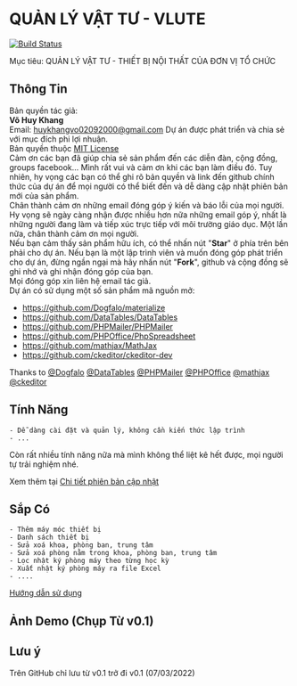 # QUẢN LÝ VẬT TƯ - VLUTE

[![Build Status](https://github.com/huykhangvo/HeThongQuanLyVatTu)](https://github.com/huykhangvo/HeThongQuanLyVatTu)

Mục tiêu: QUẢN LÝ VẬT TƯ - THIẾT BỊ NỘI THẤT CỦA ĐƠN VỊ TỔ CHỨC

## Thông Tin

Bản quyền tác giả:  
**Võ Huy Khang**  
Email: huykhangvo02092000@gmail.com
Dự án được phát triển và chia sẻ với mục đích phi lợi nhuận.  
Bản quyền thuộc [MIT License](LICENSE)  
Cảm ơn các bạn đã giúp chia sẻ sản phẩm đến các diễn đàn, cộng đồng, groups facebook... Mình rất vui và cảm ơn khi các bạn làm điều đó. Tuy nhiên, hy vọng các bạn có thể ghi rõ bản quyền và link đến github chính thức của dự án để mọi người có thể biết đến và dễ dàng cập nhật phiên bản mới của sản phẩm.  
Chân thành cảm ơn những email đóng góp ý kiến và báo lỗi của mọi người. Hy vọng sẽ ngày càng nhận được nhiều hơn nữa những email góp ý, nhất là những người đang làm và tiếp xúc trực tiếp với môi trường giáo dục. Một lần nữa, chân thành cảm ơn mọi người.  
Nếu bạn cảm thấy sản phẩm hữu ích, có thể nhấn nút "**Star**" ở phía trên bên phải cho dự án. Nếu bạn là một lập trình viên và muốn đóng góp phát triển cho dự án, đừng ngần ngại mà hãy nhấn nút "**Fork**", github và cộng đồng sẽ ghi nhớ và ghi nhận đóng góp của bạn.  
Mọi đóng góp xin liên hệ email tác giả.  
Dự án có sử dụng một số sản phẩm mã nguồn mở:  

-   <https://github.com/Dogfalo/materialize>  
-   <https://github.com/DataTables/DataTables>  
-   <https://github.com/PHPMailer/PHPMailer>
-   <https://github.com/PHPOffice/PhpSpreadsheet>
-   <https://github.com/mathjax/MathJax>
-   <https://github.com/ckeditor/ckeditor-dev>

Thanks to [@Dogfalo](https://github.com/Dogfalo) [@DataTables](https://github.com/DataTables) [@PHPMailer](https://github.com/PHPMailer) [@PHPOffice](https://github.com/PHPOffice) [@mathjax](https://github.com/mathjax) [@ckeditor](https://github.com/ckeditor)  

## Tính Năng

    - Dễ dàng cài đặt và quản lý, không cần kiến thức lập trình
    - ...  

Còn rất nhiều tính năng nữa mà mình không thể liệt kê hết được, mọi người tự trải nghiệm nhé.  

Xem thêm tại [Chi tiết phiên bản cập nhật](phiencapnhat.md)  

## Sắp Có

    - Thêm máy móc thiết bị
	- Danh sách thiết bị
	- Sửa xoá khoa, phòng ban, trung tâm
	- Sửa xoá phòng nằm trong khoa, phòng ban, trung tâm
	- Lọc nhật ký phòng máy theo từng học kỳ
	- Xuất nhật ký phòng máy ra file Excel
	- ....

[Hướng dẫn sử dụng](GUIDE.md)

## Ảnh Demo (Chụp Từ v0.1)



## Lưu ý

Trên GitHub chỉ lưu từ v0.1 trở đi
v0.1 (07/03/2022)
